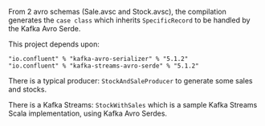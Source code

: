 From 2 avro schemas (Sale.avsc and Stock.avsc), the compilation generates the `case class` which inherits `SpecificRecord` to be handled by the Kafka Avro Serde.

This project depends upon:

```
"io.confluent" % "kafka-avro-serializer" % "5.1.2"
"io.confluent" % "kafka-streams-avro-serde" % "5.1.2"
```


There is a typical producer: `StockAndSaleProducer` to generate some sales and stocks.

There is a Kafka Streams: `StockWithSales` which is a sample Kafka Streams Scala implementation, using Kafka Avro Serdes.
